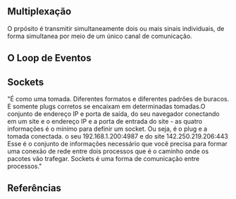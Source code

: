 

## Multiplexação
O prpósito é transmitir simultaneamente dois ou mais sinais individuais, de forma simultanea por meio de um único canal de comunicação.

## O Loop de Eventos


## Sockets
"É como uma tomada. Diferentes formatos e diferentes padrões de buracos. E somente plugs corretos se encaixam em determinadas tomadas.O conjunto de endereço IP e porta de saída, do seu navegador conectando em um site e o endereço IP e a porta de entrada do site - as quatro informações é o mínimo para definir um socket. Ou seja, é o plug e a tomada conectada.
o seu 192.168.1.200:4987  e do site 142.250.219.206:443
Esse é o conjunto de informações necessário que você precisa para formar uma conexão de rede entre dois processos que é o caminho onde os pacotes vão trafegar.
Sockets é uma forma de comunicação entre processos."

## Referências
